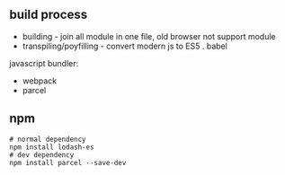 

## build process
* building - join all module in one file, old browser not support module
* transpiling/poyfilling - convert modern js to ES5 . babel

javascript bundler: 
* webpack
* parcel


## npm
```shell
# normal dependency
npm install lodash-es
# dev dependency
npm install parcel --save-dev
```